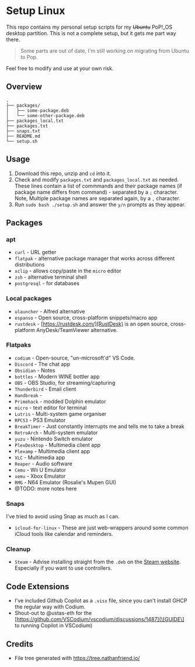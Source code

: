 # Setup Linux

This repo contains my personal setup scripts for my ~~Ubuntu~~ PoP!\_OS desktop partition. This is not a complete setup, but it gets me part way there. 

> Some parts are out of date, I'm still working on migrating from Ubuntu to Pop.

Feel free to modify and use at your own risk. 

## Overview

```
.
├── packages/
│   ├── some-package.deb
│   └── some-other-package.deb 
├── packages_local.txt
├── packages.txt
├── snaps.txt
├── README.md
└── setup.sh
```

## Usage

1. Download this repo, unzip and `cd` into it. 
2. Check and modify `packages.txt` and `packages_local.txt` as needed. These lines contain a list of commmands and their package names (if package name differs from command) - separated by a `;` character. 
Note, Multiple package names are separated again, by a `,` character.
3. Run `sudo bash ./setup.sh` and answer the `y/n` prompts as they appear. 

## Packages

### apt

- `curl` - URL getter
- `flatpak` - alternative package manager that works across different distributions 
- `xclip` - allows copy/paste in the `micro` editor
- `zsh` - alternative terminal shell
- `postgresql` - for databases

### Local packages

- `ulauncher` - Alfred alternative
- `espanso` - Open source, cross-platform snippets/macro app
- `rustdesk` - [https://rustdesk.com/](RustDesk) is an open source, cross-platform AnyDesk/TeamViewer alternative. 

### Flatpaks

- `codium` - Open-source, "un-microsoft'd" VS Code.
- `Discord` - The chat app
- `Obsidian` - Notes
- `bottles` - Modern WINE bottler app
- `OBS` - OBS Studio, for streaming/capturing
- `Thunderbird` - Email client
- `Handbreak` - 
- `Primehack` - modded Dolphin emulator
- `micro` - text editor for terminal
- `Lutris` - Multi-system game organiser
- `RPCS3` - PS3 Emulator
- `BreakTimer` - Just constantly interrupts me and tells me to take a break
- `RetroArch` - Multi-system emulator
- `yuzu` - Nintendo Switch emulator
- `PlexDesktop` - Multimedia client app
- `Plexamp` - Multimedia client app
- `VLC` - Multimedia app
- `Reaper` - Audio software
- `Cemu` - Wii U Emulator
- `xemu` - Xbox Emulator
- `RMG` - N64 Emulator (Rosalie's Mupen GUI)
- @TODO: more notes here

### Snaps

I've tried to avoid using Snap as much as I can.

- `icloud-for-linux` - These are just web-wrappers around some common iCloud tools like calendar and reminders.

### Cleanup

- `Steam` - Advise installing straight from the `.deb` on the [Steam website](https://store.steampowered.com/about/download). Especially if you want to use controllers. 

## Code Extensions

- I've included Github Copilot as a `.visx` file, since you can't install GHCP the regular way with Codium.
- Shout-out to @ustas-eth for the [https://github.com/VSCodium/vscodium/discussions/1487](\[GUIDE\] to running Copilot in VSCodium)

## Credits

- File tree generated with https://tree.nathanfriend.io/
